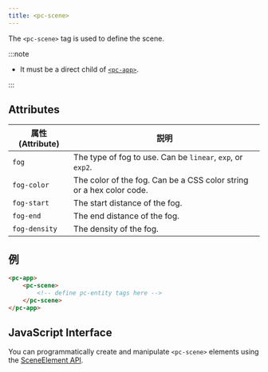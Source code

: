 ```yaml
---
title: <pc-scene>
---
```


The `<pc-scene>` tag is used to define the scene.

:::note

* It must be a direct child of [`<pc-app>`](pc-app.md).

:::

## Attributes

| 属性 (Attribute) | 説明 |
| --- | --- |
| `fog` | The type of fog to use. Can be `linear`, `exp`, or `exp2`. |
| `fog-color` | The color of the fog. Can be a CSS color string or a hex color code. |
| `fog-start` | The start distance of the fog. |
| `fog-end` | The end distance of the fog. |
| `fog-density` | The density of the fog. |

## 例

```html
<pc-app>
    <pc-scene>
        <!-- define pc-entity tags here -->
    </pc-scene>
</pc-app>
```

## JavaScript Interface

You can programmatically create and manipulate `<pc-scene>` elements using the [SceneElement API](https://api.playcanvas.com/classes/EngineWebComponents.SceneElement.html).
